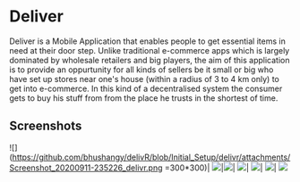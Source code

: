 # Deliver
Deliver is a Mobile Application that enables people to get essential items in need at their door step.
Unlike traditional e-commerce apps which is largely dominated by wholesale retailers and big players,
the aim of this application is to provide an oppurtunity for all kinds of sellers be it small or big who 
have set up stores near one's house (within a radius of 3 to 4 km only) to get into e-commerce.
In this kind of a decentralised system the consumer gets to buy his stuff from 
from the place he trusts in the shortest of time.


## Screenshots

![](https://github.com/bhushangy/delivR/blob/Initial_Setup/delivr/attachments/Screenshot_20200911-235226_delivr.png =300*300)|
![](https://github.com/bhushangy/delivR/blob/Initial_Setup/delivr/attachments/Screenshot_20200911-235233_delivr.png)|![](https://github.com/bhushangy/delivR/blob/Initial_Setup/delivr/attachments/Screenshot_20200911-235242_delivr.png)|
![](https://github.com/bhushangy/delivR/blob/Initial_Setup/delivr/attachments/Screenshot_20200911-235350_delivr.png)|
![](https://github.com/bhushangy/delivR/blob/Initial_Setup/delivr/attachments/Screenshot_20200911-235401_delivr.png)|
![](https://github.com/bhushangy/delivR/blob/Initial_Setup/delivr/attachments/Screenshot_20200911-235409_delivr.png)|
![](https://github.com/bhushangy/delivR/blob/Initial_Setup/delivr/attachments/Screenshot_20200911-235417_delivr.png)

